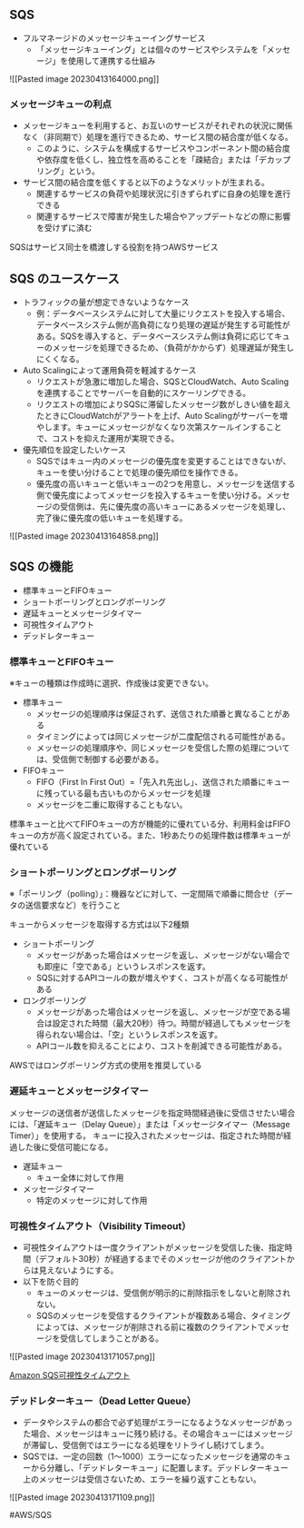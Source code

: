 
## SQS

- フルマネージドのメッセージキューイングサービス
	- 「メッセージキューイング」とは個々のサービスやシステムを「メッセージ」を使用して連携する仕組み

![[Pasted image 20230413164000.png]]

### メッセージキューの利点

- メッセージキューを利用すると、お互いのサービスがそれぞれの状況に関係なく（非同期で）処理を進行できるため、サービス間の結合度が低くなる。
	- このように、システムを構成するサービスやコンポーネント間の結合度や依存度を低くし、独立性を高めることを「疎結合」または「デカップリング」という。  
- サービス間の結合度を低くすると以下のようなメリットが生まれる。  
	- 関連するサービスの負荷や処理状況に引きずられずに自身の処理を進行できる  
	- 関連するサービスで障害が発生した場合やアップデートなどの際に影響を受けずに済む  

SQSはサービス同士を橋渡しする役割を持つAWSサービス

## SQS のユースケース

- トラフィックの量が想定できないようなケース  
	- 例：データベースシステムに対して大量にリクエストを投入する場合、データベースシステム側が高負荷になり処理の遅延が発生する可能性がある。SQSを導入すると、データベースシステム側は負荷に応じてキューのメッセージを処理できるため、（負荷がかからず）処理遅延が発生しにくくなる。
- Auto Scalingによって運用負荷を軽減するケース  
	- リクエストが急激に増加した場合、SQSとCloudWatch、Auto Scalingを連携することでサーバーを自動的にスケーリングできる。
	- リクエストの増加によりSQSに滞留したメッセージ数がしきい値を超えたときにCloudWatchがアラートを上げ、Auto Scalingがサーバーを増やします。キューにメッセージがなくなり次第スケールインすることで、コストを抑えた運用が実現できる。
- 優先順位を設定したいケース  
	- SQSではキュー内のメッセージの優先度を変更することはできないが、キューを使い分けることで処理の優先順位を操作できる。
	- 優先度の高いキューと低いキューの2つを用意し、メッセージを送信する側で優先度によってメッセージを投入するキューを使い分ける。メッセージの受信側は、先に優先度の高いキューにあるメッセージを処理し、完了後に優先度の低いキューを処理する。

![[Pasted image 20230413164858.png]]

## SQS の機能

- 標準キューとFIFOキュー  
- ショートポーリングとロングポーリング  
- 遅延キューとメッセージタイマー  
- 可視性タイムアウト  
- デッドレターキュー

### 標準キューとFIFOキュー

※キューの種類は作成時に選択、作成後は変更できない。

- 標準キュー  
	- メッセージの処理順序は保証されず、送信された順番と異なることがある
	- タイミングによっては同じメッセージが二度配信される可能性がある。
	- メッセージの処理順序や、同じメッセージを受信した際の処理については、受信側で制御する必要がある。  
- FIFOキュー  
	- FIFO（First In First Out）=「先入れ先出し」、送信された順番にキューに残っている最も古いものからメッセージを処理
	- メッセージを二重に取得することもない。

標準キューと比べてFIFOキューの方が機能的に優れている分、利用料金はFIFOキューの方が高く設定されている。また、1秒あたりの処理件数は標準キューが優れている

### ショートポーリングとロングポーリング

※「ポーリング（polling）」：機器などに対して、一定間隔で順番に問合せ（データの送信要求など）を行うこと  

キューからメッセージを取得する方式は以下2種類  
- ショートポーリング
	- メッセージがあった場合はメッセージを返し、メッセージがない場合でも即座に「空である」というレスポンスを返す。
	- SQSに対するAPIコールの数が増えやすく、コストが高くなる可能性がある
- ロングポーリング
	- メッセージがあった場合はメッセージを返し、メッセージが空である場合は設定された時間（最大20秒）待つ。時間が経過してもメッセージを得られない場合は、「空」というレスポンスを返す。  
	- APIコール数を抑えることにより、コストを削減できる可能性がある。  

AWSではロングポーリング方式の使用を推奨している

### 遅延キューとメッセージタイマー  

 メッセージの送信者が送信したメッセージを指定時間経過後に受信させたい場合には、「遅延キュー（Delay Queue）」または「メッセージタイマー（Message Timer）」を使用する。  キューに投入されたメッセージは、指定された時間が経過した後に受信可能になる。 
 
- 遅延キュー
	- キュー全体に対して作用
- メッセージタイマー
	- 特定のメッセージに対して作用

### 可視性タイムアウト（Visibility Timeout）  

- 可視性タイムアウトは一度クライアントがメッセージを受信した後、指定時間（デフォルト30秒）が経過するまでそのメッセージが他のクライアントからは見えないようにする。
- 以下を防ぐ目的
	- キューのメッセージは、受信側が明示的に削除指示をしないと削除されない。
	- SQSのメッセージを受信するクライアントが複数ある場合、タイミングによっては、メッセージが削除される前に複数のクライアントでメッセージを受信してしまうことがある。  


![[Pasted image 20230413171057.png]]

[Amazon SQS可視性タイムアウト](https://docs.aws.amazon.com/ja_jp/AWSSimpleQueueService/latest/SQSDeveloperGuide/sqs-visibility-timeout.html)

### デッドレターキュー（Dead Letter Queue）

- データやシステムの都合で必ず処理がエラーになるようなメッセージがあった場合、メッセージはキューに残り続ける。その場合キューにはメッセージが滞留し、受信側ではエラーになる処理をリトライし続けてしまう。  
- SQSでは、一定の回数（1～1000）エラーになったメッセージを通常のキューから分離し、「デッドレターキュー」に配置します。デッドレターキュー上のメッセージは受信さないため、エラーを繰り返すこともない。

![[Pasted image 20230413171109.png]]

#AWS/SQS
